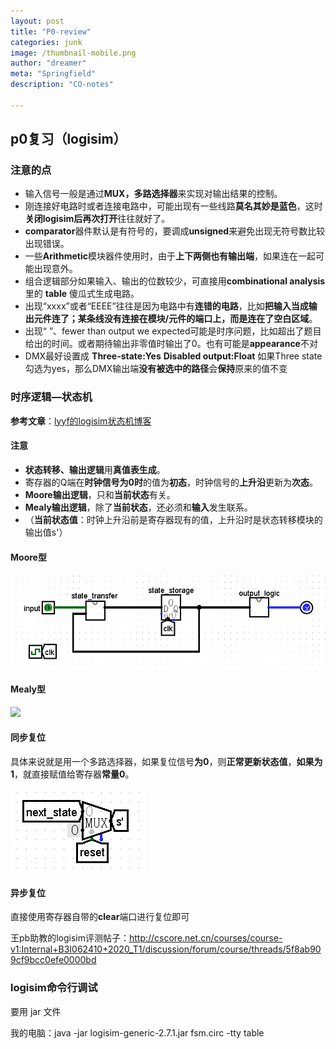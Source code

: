 ```yaml
---
layout: post
title: "P0-review"
categories: junk
image: /thumbnail-mobile.png
author: "dreamer"
meta: "Springfield"
description: "CO-notes"

---
```




## p0复习（logisim）

### 注意的点

- 输入信号一般是通过**MUX，多路选择器**来实现对输出结果的控制。
- 刚连接好电路时或者连接电路中，可能出现有一些线路**莫名其妙是蓝色**，这时**关闭logisim后再次打开**往往就好了。
- **comparator**器件默认是有符号的，要调成**unsigned**来避免出现无符号数比较出现错误。
- 一些**Arithmetic**模块器件使用时，由于**上下两侧也有输出端**，如果连在一起可能出现意外。
- 组合逻辑部分如果输入、输出的位数较少，可直接用**combinational analysis** 里的 **table** 傻瓜式生成电路。
- 出现“xxxx”或者“EEEE”往往是因为电路中有**连错的电路**，比如**把输入当成输出元件连了；某条线没有连接在模块/元件的端口上，而是连在了空白区域**。
- 出现“ ”、fewer than output we expected可能是时序问题，比如超出了题目给出的时间。或者期待输出非零值时输出了0。也有可能是**appearance**不对
- DMX最好设置成 **Three-state:Yes**    **Disabled output:Float**  如果Three state勾选为yes，那么DMX输出端**没有被选中的路径**会**保持**原来的值不变

### 时序逻辑—状态机

**参考文章**：[lyyf的logisim状态机博客](https://www.cnblogs.com/BUAA-YiFei/articles/13855136.html)

#### 注意

- **状态转移、输出逻辑**用**真值表生成**。
- 寄存器的Q端在**时钟信号为0时**的值为**初态**，时钟信号的**上升沿**更新为**次态**。
- **Moore输出逻辑**，只和**当前状态**有关。
- **Mealy输出逻辑**，除了**当前状态**，还必须和**输入**发生联系。
- （**当前状态值**：时钟上升沿前是寄存器现有的值，上升沿时是状态转移模块的输出值s'）

#### Moore型

![](picture/moore.png)

#### Mealy型

![](picture/mealy.picture)

#### 同步复位

具体来说就是用一个多路选择器，如果复位信号**为0**，则**正常更新状态值**，**如果为1**，就直接赋值给寄存器**常量0**。

![](picture/同步复位.png)

#### 异步复位

直接使用寄存器自带的**clear**端口进行复位即可

王pb助教的logisim评测帖子：http://cscore.net.cn/courses/course-v1:Internal+B3I062410+2020_T1/discussion/forum/course/threads/5f8ab909cf9bcc0efe0000bd

### logisim命令行调试

要用 jar 文件

我的电脑：java -jar logisim-generic-2.7.1.jar fsm.circ -tty table
